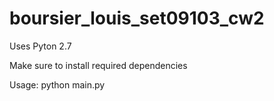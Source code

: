 # boursier_louis_set09103_cw2
Uses Pyton 2.7

Make sure to install required dependencies

Usage: python main.py
